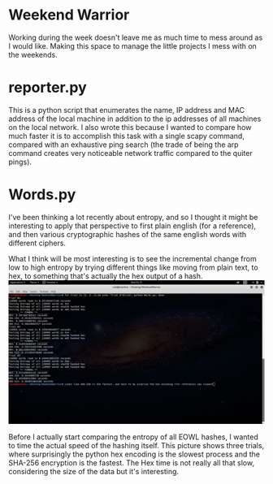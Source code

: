 # Weekend Warrior
Working during the week doesn't leave me as much time to mess around 
as I would like. Making this space to manage the little projects I mess with 
on the weekends. 

# reporter.py
This is a python script that enumerates the name, IP address and MAC address
 of the local machine in addition to the ip addresses of all machines on the local
 network. I also wrote this because I wanted to compare how much faster it is to
 accomplish this task with a single scapy command, compared with an exhaustive
 ping search (the trade of being the arp command creates very noticeable network
 traffic compared to the quiter pings). 
 
# Words.py
I've been thinking a lot recently about entropy, and so I thought it might be
interesting to apply that perspective to first plain english (for a reference),
and then various cryptographic hashes of the same english words with different ciphers. 

What I think will be most interesting is to see the incremental change from low
to high entropy by trying different things like moving from plain text, to hex, 
to something that's actually the hex output of a hash. 
![Words](https://raw.githubusercontent.com/1amTylersMind/WeekendWarrior/master/WordsOut.png)

Before I actually start comparing the entropy of all EOWL hashes, I wanted to time the actual speed of the hashing itself. 
This picture shows three trials, where surprisingly the python hex encoding is the slowest process and the SHA-256 encryption is the fastest. The Hex time is not really all that slow, considering the size of the data but it's interesting.

